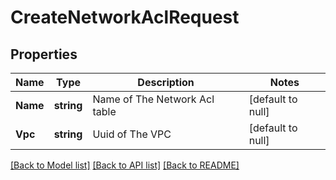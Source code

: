 # CreateNetworkAclRequest

## Properties
Name | Type | Description | Notes
------------ | ------------- | ------------- | -------------
**Name** | **string** | Name of The Network Acl table | [default to null]
**Vpc** | **string** | Uuid of The VPC | [default to null]

[[Back to Model list]](../README.md#documentation-for-models) [[Back to API list]](../README.md#documentation-for-api-endpoints) [[Back to README]](../README.md)


